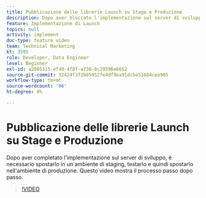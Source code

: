 ```yaml
---
title: Pubblicazione delle librerie Launch su Stage e Produzione
description: Dopo aver bloccato l'implementazione sul server di sviluppo, devi spostarla in un ambiente di staging, testarla e quindi spostarla nell'ambiente di produzione. Questo video mostra il processo passo dopo passo.
feature: Implementazione di Launch
topics: null
activity: implement
doc-type: feature video
team: Technical Marketing
kt: 3595
role: Developer, Data Engineer
level: Beginner
exl-id: a2805315-ef40-4f8f-a730-8c29596e6652
source-git-commit: 32424f3f2b05952fe4df9ea91dcbe51684cee905
workflow-type: tm+mt
source-wordcount: '96'
ht-degree: 0%

---
```


# Pubblicazione delle librerie Launch su Stage e Produzione

Dopo aver completato l&#39;implementazione sul server di sviluppo, è necessario spostarlo in un ambiente di staging, testarlo e quindi spostarlo nell&#39;ambiente di produzione. Questo video mostra il processo passo dopo passo.

>[!VIDEO](https://video.tv.adobe.com/v/28777/?quality=12)
